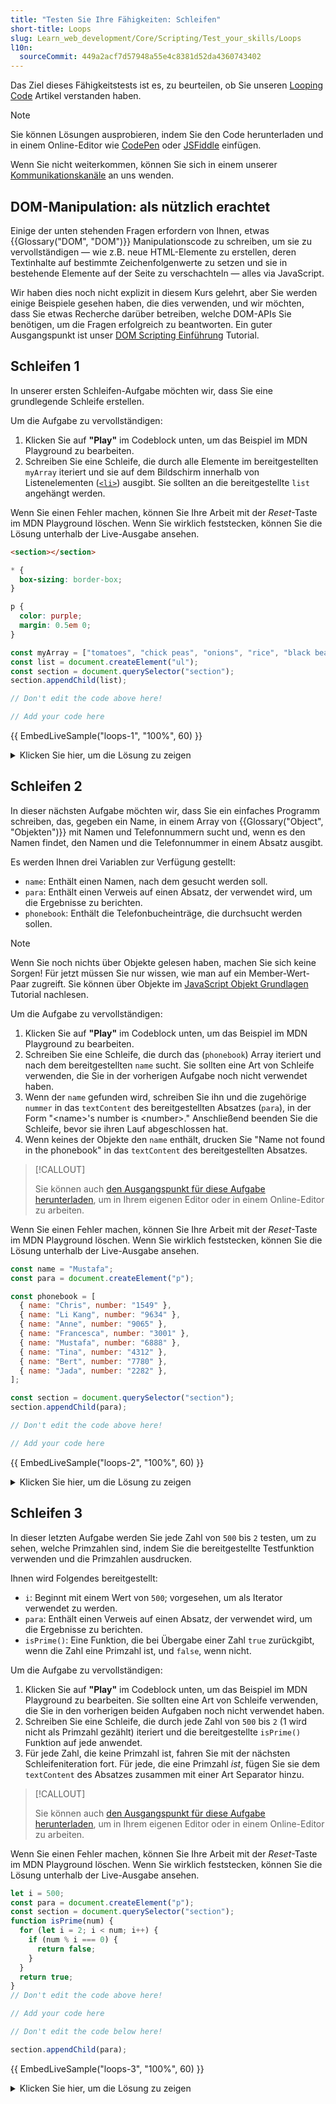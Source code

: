 ```yaml
---
title: "Testen Sie Ihre Fähigkeiten: Schleifen"
short-title: Loops
slug: Learn_web_development/Core/Scripting/Test_your_skills/Loops
l10n:
  sourceCommit: 449a2acf7d57948a55e4c8381d52da4360743402
---
```


Das Ziel dieses Fähigkeitstests ist es, zu beurteilen, ob Sie unseren [Looping Code](/de/docs/Learn_web_development/Core/Scripting/Loops) Artikel verstanden haben.

> [!NOTE]
> Sie können Lösungen ausprobieren, indem Sie den Code herunterladen und in einem Online-Editor wie [CodePen](https://codepen.io/) oder [JSFiddle](https://jsfiddle.net/) einfügen.
>
> Wenn Sie nicht weiterkommen, können Sie sich in einem unserer [Kommunikationskanäle](/de/docs/MDN/Community/Communication_channels) an uns wenden.

## DOM-Manipulation: als nützlich erachtet

Einige der unten stehenden Fragen erfordern von Ihnen, etwas {{Glossary("DOM", "DOM")}} Manipulationscode zu schreiben, um sie zu vervollständigen — wie z.B. neue HTML-Elemente zu erstellen, deren Textinhalte auf bestimmte Zeichenfolgenwerte zu setzen und sie in bestehende Elemente auf der Seite zu verschachteln — alles via JavaScript.

Wir haben dies noch nicht explizit in diesem Kurs gelehrt, aber Sie werden einige Beispiele gesehen haben, die dies verwenden, und wir möchten, dass Sie etwas Recherche darüber betreiben, welche DOM-APIs Sie benötigen, um die Fragen erfolgreich zu beantworten. Ein guter Ausgangspunkt ist unser [DOM Scripting Einführung](/de/docs/Learn_web_development/Core/Scripting/DOM_scripting) Tutorial.

## Schleifen 1

In unserer ersten Schleifen-Aufgabe möchten wir, dass Sie eine grundlegende Schleife erstellen.

Um die Aufgabe zu vervollständigen:

1. Klicken Sie auf **"Play"** im Codeblock unten, um das Beispiel im MDN Playground zu bearbeiten.
2. Schreiben Sie eine Schleife, die durch alle Elemente im bereitgestellten `myArray` iteriert und sie auf dem Bildschirm innerhalb von Listenelementen ([`<li>`](/de/docs/Web/HTML/Reference/Elements/li)) ausgibt. Sie sollten an die bereitgestellte `list` angehängt werden.

Wenn Sie einen Fehler machen, können Sie Ihre Arbeit mit der _Reset_-Taste im MDN Playground löschen. Wenn Sie wirklich feststecken, können Sie die Lösung unterhalb der Live-Ausgabe ansehen.

<!-- Code shared across examples -->

```html hidden live-sample___loops-1 live-sample___loops-2 live-sample___loops-3
<section></section>
```

```css hidden live-sample___loops-1 live-sample___loops-2 live-sample___loops-3
* {
  box-sizing: border-box;
}

p {
  color: purple;
  margin: 0.5em 0;
}
```

<!-- Example-specific code -->

```js live-sample___loops-1
const myArray = ["tomatoes", "chick peas", "onions", "rice", "black beans"];
const list = document.createElement("ul");
const section = document.querySelector("section");
section.appendChild(list);

// Don't edit the code above here!

// Add your code here
```

{{ EmbedLiveSample("loops-1", "100%", 60) }}

<details>
<summary>Klicken Sie hier, um die Lösung zu zeigen</summary>

Ihr fertiges JavaScript sollte etwa so aussehen:

```js
// ...
// Don't edit the code above here!

for (let item of myArray) {
  const listItem = document.createElement("li");
  listItem.textContent = item;
  list.appendChild(listItem);
}
```

</details>

## Schleifen 2

In dieser nächsten Aufgabe möchten wir, dass Sie ein einfaches Programm schreiben, das, gegeben ein Name, in einem Array von {{Glossary("Object", "Objekten")}} mit Namen und Telefonnummern sucht und, wenn es den Namen findet, den Namen und die Telefonnummer in einem Absatz ausgibt.

Es werden Ihnen drei Variablen zur Verfügung gestellt:

- `name`: Enthält einen Namen, nach dem gesucht werden soll.
- `para`: Enthält einen Verweis auf einen Absatz, der verwendet wird, um die Ergebnisse zu berichten.
- `phonebook`: Enthält die Telefonbucheinträge, die durchsucht werden sollen.

> [!NOTE]
> Wenn Sie noch nichts über Objekte gelesen haben, machen Sie sich keine Sorgen! Für jetzt müssen Sie nur wissen, wie man auf ein Member-Wert-Paar zugreift. Sie können über Objekte im [JavaScript Objekt Grundlagen](/de/docs/Learn_web_development/Core/Scripting/Object_basics) Tutorial nachlesen.

Um die Aufgabe zu vervollständigen:

1. Klicken Sie auf **"Play"** im Codeblock unten, um das Beispiel im MDN Playground zu bearbeiten.
2. Schreiben Sie eine Schleife, die durch das (`phonebook`) Array iteriert und nach dem bereitgestellten `name` sucht. Sie sollten eine Art von Schleife verwenden, die Sie in der vorherigen Aufgabe noch nicht verwendet haben.
3. Wenn der `name` gefunden wird, schreiben Sie ihn und die zugehörige `nummer` in das `textContent` des bereitgestellten Absatzes (`para`), in der Form "\<name>'s number is \<number>." Anschließend beenden Sie die Schleife, bevor sie ihren Lauf abgeschlossen hat.
4. Wenn keines der Objekte den `name` enthält, drucken Sie "Name not found in the phonebook" in das `textContent` des bereitgestellten Absatzes.

> [!CALLOUT]
>
> Sie können auch [den Ausgangspunkt für diese Aufgabe herunterladen](https://github.com/mdn/learning-area/blob/main/javascript/building-blocks/tasks/loops/loops2-download.html), um in Ihrem eigenen Editor oder in einem Online-Editor zu arbeiten.

Wenn Sie einen Fehler machen, können Sie Ihre Arbeit mit der _Reset_-Taste im MDN Playground löschen. Wenn Sie wirklich feststecken, können Sie die Lösung unterhalb der Live-Ausgabe ansehen.

```js live-sample___loops-2
const name = "Mustafa";
const para = document.createElement("p");

const phonebook = [
  { name: "Chris", number: "1549" },
  { name: "Li Kang", number: "9634" },
  { name: "Anne", number: "9065" },
  { name: "Francesca", number: "3001" },
  { name: "Mustafa", number: "6888" },
  { name: "Tina", number: "4312" },
  { name: "Bert", number: "7780" },
  { name: "Jada", number: "2282" },
];

const section = document.querySelector("section");
section.appendChild(para);

// Don't edit the code above here!

// Add your code here
```

{{ EmbedLiveSample("loops-2", "100%", 60) }}

<details>
<summary>Klicken Sie hier, um die Lösung zu zeigen</summary>

Ihr fertiges JavaScript sollte etwa so aussehen:

```js
// ...
// Don't edit the code above here!

for (let i = 0; i < phonebook.length; i++) {
  if (phonebook[i].name === name) {
    para.textContent = `${phonebook[i].name}'s number is ${phonebook[i].number}.`;
    break;
  }

  if (i === phonebook.length - 1) {
    para.textContent = "Name not found in the phonebook";
  }
}
```

</details>

## Schleifen 3

In dieser letzten Aufgabe werden Sie jede Zahl von `500` bis `2` testen, um zu sehen, welche Primzahlen sind, indem Sie die bereitgestellte Testfunktion verwenden und die Primzahlen ausdrucken.

Ihnen wird Folgendes bereitgestellt:

- `i`: Beginnt mit einem Wert von `500`; vorgesehen, um als Iterator verwendet zu werden.
- `para`: Enthält einen Verweis auf einen Absatz, der verwendet wird, um die Ergebnisse zu berichten.
- `isPrime()`: Eine Funktion, die bei Übergabe einer Zahl `true` zurückgibt, wenn die Zahl eine Primzahl ist, und `false`, wenn nicht.

Um die Aufgabe zu vervollständigen:

1. Klicken Sie auf **"Play"** im Codeblock unten, um das Beispiel im MDN Playground zu bearbeiten. Sie sollten eine Art von Schleife verwenden, die Sie in den vorherigen beiden Aufgaben noch nicht verwendet haben.
2. Schreiben Sie eine Schleife, die durch jede Zahl von `500` bis `2` (1 wird nicht als Primzahl gezählt) iteriert und die bereitgestellte `isPrime()` Funktion auf jede anwendet.
3. Für jede Zahl, die keine Primzahl ist, fahren Sie mit der nächsten Schleifeniteration fort. Für jede, die eine Primzahl _ist_, fügen Sie sie dem `textContent` des Absatzes zusammen mit einer Art Separator hinzu.

> [!CALLOUT]
>
> Sie können auch [den Ausgangspunkt für diese Aufgabe herunterladen](https://github.com/mdn/learning-area/blob/main/javascript/building-blocks/tasks/loops/loops3-download.html), um in Ihrem eigenen Editor oder in einem Online-Editor zu arbeiten.

Wenn Sie einen Fehler machen, können Sie Ihre Arbeit mit der _Reset_-Taste im MDN Playground löschen. Wenn Sie wirklich feststecken, können Sie die Lösung unterhalb der Live-Ausgabe ansehen.

```js live-sample___loops-3
let i = 500;
const para = document.createElement("p");
const section = document.querySelector("section");
function isPrime(num) {
  for (let i = 2; i < num; i++) {
    if (num % i === 0) {
      return false;
    }
  }
  return true;
}
// Don't edit the code above here!

// Add your code here

// Don't edit the code below here!

section.appendChild(para);
```

{{ EmbedLiveSample("loops-3", "100%", 60) }}

<details>
<summary>Klicken Sie hier, um die Lösung zu zeigen</summary>

Ihr fertiges JavaScript sollte etwa so aussehen:

```js
// ...
// Don't edit the code above here!

do {
  if (isPrime(i)) {
    para.textContent += `${i}, `;
  }
  i--;
} while (i > 1);

// Don't edit the code below here!
// ...
```

</details>
